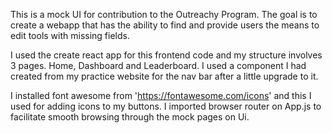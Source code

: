 This is a mock UI for contribution to the Outreachy Program.
The goal is to create a webapp that has the ability to find and provide
users the means to edit tools with missing fields.

I used the create react app for this frontend code and my structure
involves 3 pages. Home, Dashboard and Leaderboard.
I used a component I had created from my practice website for the nav bar after a little upgrade to it.

I installed font awesome from 'https://fontawesome.com/icons' and this I used for adding icons to my buttons.
I imported browser router on App.js to facilitate smooth browsing through the mock pages on Ui. 

